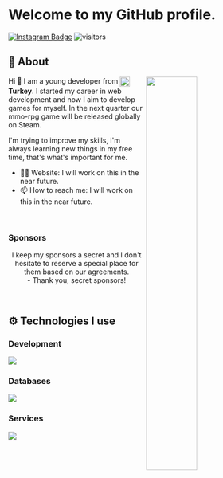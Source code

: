 # Welcome to my GitHub profile.

[![Instagram Badge](https://img.shields.io/badge/-Instagram-5851DB?style=flat-square&labelColor=5851DB&logo=instagram&logoColor=white&link=https://instagram.com/)](https://instagram.com/bbaskan61)
![visitors](https://visitor-badge.laobi.icu/badge?page_id=luciidev)
   
## 🧐 About
<a href="https://discord.com/users/481425230636646419">
<img width="45%" align="right" src="https://lanyard.cnrad.dev/api/481425230636646419?hideTimestamp=true&idleMessage=Just%20chillin'%20at%20the%20moment&bg=161a23&animated=true" align="right" />
</a>

Hi 👋 I am a young developer from <img width="20" height="20" align="center" src="https://i.imgur.com/ff547ZT.png"> **Turkey**. I started my career in web development and now I aim to develop games for myself. In the next quarter our mmo-rpg game will be released globally on Steam.

I'm trying to improve my skills, I'm always learning new things in my free time, that's what's important for me.

- 👨‍💻 Website: I will work on this in the near future.
- 📫 How to reach me: I will work on this in the near future.
  
<br />

### Sponsors

<p align="center">
  I keep my sponsors a secret and I don't hesitate to reserve a special place for them based on our agreements. <br />
  - Thank you, secret sponsors!
</p>

<br />
  
## ⚙️ Technologies I use
   
### Development
<img src="https://skillicons.dev/icons?i=go,js,ts,java,py,php,html,css,sass,jquery,tailwind,bootstrap,materialui,nodejs,express,react,nextjs,gatsby,nestjs,alpinejs,webpack&theme=dark" />
</div>

### Databases
<img src="https://skillicons.dev/icons?i=sqlite,mysql,mongodb,prisma,firebase&theme=dark" />
</div>

### Services
<img src="https://skillicons.dev/icons?i=github,netlify,vercel,heroku&theme=dark" />
</div>


<br />
<br />
